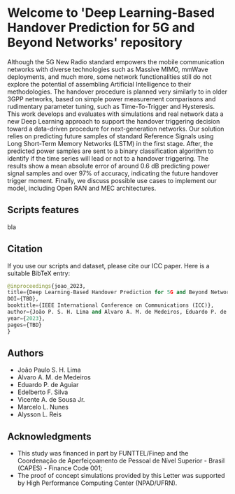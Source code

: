 # Welcome to 'Deep Learning-Based Handover Prediction for 5G and Beyond Networks' repository

Although the 5G New Radio standard empowers the mobile communication networks with diverse technologies such as Massive MIMO, mmWave deployments, and much more, some network functionalities still do not explore the potential of assembling Artificial Intelligence to their methodologies. The handover procedure is planned very similarly to in older 3GPP networks, based on simple power measurement comparisons and rudimentary parameter tuning, such as Time-To-Trigger and Hysteresis. This work develops and evaluates with simulations and real network data a new Deep Learning approach to support the handover triggering decision toward a data-driven procedure for next-generation networks. Our solution relies on predicting future samples of standard Reference Signals using Long Short-Term Memory Networks (LSTM) in the first stage. After, the predicted power samples are sent to a binary classification algorithm to identify if the time series will lead or not to a handover triggering. The results show a mean absolute error of around 0.6 dB predicting power signal samples and over 97% of accuracy, indicating the future handover trigger moment. Finally, we discuss possible use cases to implement our model, including Open RAN and MEC architectures.

## Scripts features

bla

## Citation

If you use our scripts and dataset, please cite our ICC paper. Here is a suitable BibTeX entry:

```python
@inproceedings{joao_2023, 
title={Deep Learning-Based Handover Prediction for 5G and Beyond Networks}, 
DOI={TBD}, 
booktitle={IEEE International Conference on Communications (ICC)}, 
author={João P. S. H. Lima and Alvaro A. M. de Medeiros, Eduardo P. de Aguiar, Edelberto F. Silva, Vicente A. de Sousa Jr., Marcelo L. Nunes and Alysson L. Reis}, 
year={2023}, 
pages={TBD} 
}
```

## Authors
- João Paulo S. H. Lima
- Alvaro A. M. de Medeiros
- Eduardo P. de Aguiar
- Edelberto F. Silva
- Vicente A. de Sousa Jr.
- Marcelo L. Nunes
- Alysson L. Reis

## Acknowledgments
- This study was financed in part by FUNTTEL/Finep and the Coordenação de Aperfeiçoamento de Pessoal de Nível Superior - Brasil (CAPES) - Finance Code 001;
- The proof of concept simulations provided by this Letter was supported by High Performance Computing Center (NPAD/UFRN).
